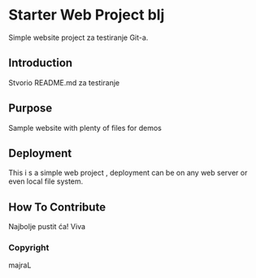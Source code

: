 # Starter Web Project blj

Simple website project za testiranje Git-a.

## Introduction

Stvorio README.md za testiranje

## Purpose

Sample website with plenty of files for demos

## Deployment

This i s a simple web project , deployment can be 
on any web server or even local file system.

## How To Contribute

Najbolje pustit ća! Viva

### Copyright

majraL
